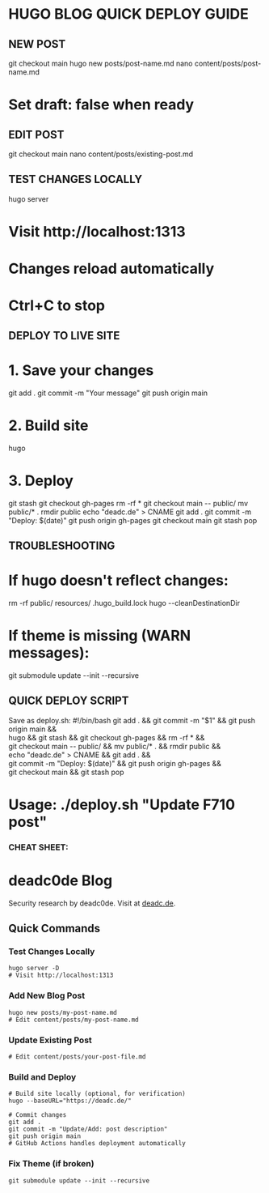 HUGO BLOG QUICK DEPLOY GUIDE
============================

NEW POST
--------
git checkout main
hugo new posts/post-name.md
nano content/posts/post-name.md
# Set draft: false when ready

EDIT POST
---------
git checkout main
nano content/posts/existing-post.md

TEST CHANGES LOCALLY
--------------------
hugo server
# Visit http://localhost:1313
# Changes reload automatically
# Ctrl+C to stop

DEPLOY TO LIVE SITE
-------------------
# 1. Save your changes
git add .
git commit -m "Your message"
git push origin main

# 2. Build site
hugo

# 3. Deploy
git stash
git checkout gh-pages
rm -rf *
git checkout main -- public/
mv public/* .
rmdir public
echo "deadc.de" > CNAME
git add .
git commit -m "Deploy: $(date)"
git push origin gh-pages
git checkout main
git stash pop

TROUBLESHOOTING
---------------
# If hugo doesn't reflect changes:
rm -rf public/ resources/ .hugo_build.lock
hugo --cleanDestinationDir

# If theme is missing (WARN messages):
git submodule update --init --recursive

QUICK DEPLOY SCRIPT
-------------------
Save as deploy.sh:
#!/bin/bash
git add . && git commit -m "$1" && git push origin main && \
hugo && git stash && git checkout gh-pages && rm -rf * && \
git checkout main -- public/ && mv public/* . && rmdir public && \
echo "deadc.de" > CNAME && git add . && \
git commit -m "Deploy: $(date)" && git push origin gh-pages && \
git checkout main && git stash pop

# Usage: ./deploy.sh "Update F710 post"

### CHEAT SHEET:


# deadc0de Blog

Security research by deadc0de. Visit at [deadc.de](https://deadc.de).

## Quick Commands

### Test Changes Locally
```
hugo server -D
# Visit http://localhost:1313
```

### Add New Blog Post
```
hugo new posts/my-post-name.md
# Edit content/posts/my-post-name.md
```

### Update Existing Post
```
# Edit content/posts/your-post-file.md
```

### Build and Deploy
```
# Build site locally (optional, for verification)
hugo --baseURL="https://deadc.de/"

# Commit changes
git add .
git commit -m "Update/Add: post description"
git push origin main
# GitHub Actions handles deployment automatically
```

### Fix Theme (if broken)
```
git submodule update --init --recursive
```
